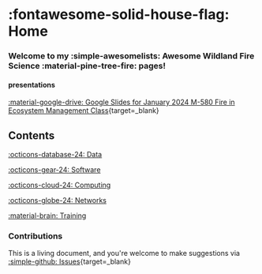 # :fontawesome-solid-house-flag: Home

### Welcome to my :simple-awesomelists: Awesome Wildland Fire Science :material-pine-tree-fire: pages!

#### presentations

[:material-google-drive: Google Slides for January 2024 M-580 Fire in Ecosystem Management Class](https://docs.google.com/presentation/d/1u7HHiOd0hjGiONp2iQzbdrTaOus-jfLVIXQYmjW0-R8/edit?usp=sharing){target=_blank} 

## Contents

[:octicons-database-24: Data](data.md)

[:octicons-gear-24: Software](software.md)

[:octicons-cloud-24: Computing](cyberinfrastructure.md)

[:octicons-globe-24: Networks](networks.md)

[:material-brain: Training](training.md)

### Contributions

This is a living document, and you're welcome to make suggestions via [:simple-github: Issues](https://github.com/tyson-swetnam/awesome-fire-science/issues){target=_blank}
